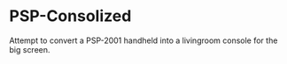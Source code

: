 # PSP-Consolized
Attempt to convert a PSP-2001 handheld into a  livingroom console for the big screen.
